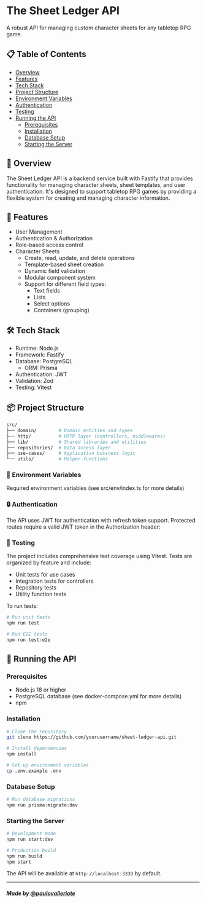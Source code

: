 # The Sheet Ledger API

A robust API for managing custom character sheets for any tabletop RPG game.

## 📋 Table of Contents
- [Overview](#-overview)
- [Features](#-features)
- [Tech Stack](#-tech-stack)
- [Project Structure](#-project-structure)
- [Environment Variables](#-environment-variables)
- [Authentication](#-authentication)
- [Testing](#-testing)
- [Running the API](#-running-the-api)
  - [Prerequisites](#prerequisites)
  - [Installation](#installation)
  - [Database Setup](#database-setup)
  - [Starting the Server](#starting-the-server)
  
## 🎯 Overview
The Sheet Ledger API is a backend service built with Fastify that provides functionality for managing character sheets, sheet templates, and user authentication. It's designed to support tabletop RPG games by providing a flexible system for creating and managing character information.

## 🚀 Features
- User Management
- Authentication & Authorization
- Role-based access control
- Character Sheets
  - Create, read, update, and delete operations
  - Template-based sheet creation
  - Dynamic field validation
  - Modular component system
  - Support for different field types:
    - Text fields
    - Lists
    - Select options
    - Containers (grouping)

## 🛠 Tech Stack
- Runtime: Node.js
- Framework: Fastify
- Database: PostgreSQL
  - ORM: Prisma
- Authentication: JWT
- Validation: Zod
- Testing: Vitest

## 📦 Project Structure
```bash
src/
├── domain/        # Domain entities and types
├── http/          # HTTP layer (controllers, middlewares)
├── lib/           # Shared libraries and utilities
├── repositories/  # Data access layer
├── use-cases/     # Application business logic
└── utils/         # Helper functions
```

### 🔧 Environment Variables
Required environment variables (see src/env/index.ts for more details)

### 🔒 Authentication
The API uses JWT for authentication with refresh token support. Protected routes require a valid JWT token in the Authorization header:

### 🧪 Testing
The project includes comprehensive test coverage using Vitest. Tests are organized by feature and include:
- Unit tests for use cases
- Integration tests for controllers
- Repository tests
- Utility function tests

To run tests:
```bash
# Run unit tests
npm run test

# Run E2E tests
npm run test:e2e
```

## 🏃 Running the API

### Prerequisites
- Node.js 18 or higher
- PostgreSQL database (see docker-compose.yml for more details)
- npm

### Installation
```bash
# Clone the repository
git clone https://github.com/yourusername/sheet-ledger-api.git

# Install dependencies
npm install

# Set up environment variables
cp .env.example .env
```

### Database Setup
```bash
# Run database migrations
npm run prisma:migrate:dev

```

### Starting the Server
```bash
# Development mode
npm run start:dev

# Production build
npm run build
npm start
```

The API will be available at `http://localhost:3333` by default.

---
##### Made by [@paulovalleriote](https://www.linkedin.com/in/paulovalleriote/)
